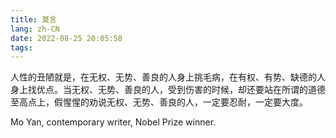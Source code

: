 ```yaml
---
title: 莫言
lang: zh-CN
date: 2022-08-25 20:05:58
tags:
---
```


人性的丑陋就是，在无权、无势、善良的人身上挑毛病，在有权、有势、缺德的人身上找优点。当无权、无势、善良的人，受到伤害的时候，却还要站在所谓的道德至高点上，假惺惺的劝说无权、无势、善良的人，一定要忍耐，一定要大度。

Mo Yan, contemporary writer, Nobel Prize winner.
